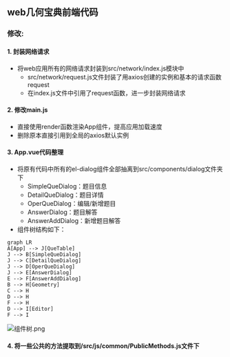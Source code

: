 ## web几何宝典前端代码
### 修改:
#### 1. 封装网络请求
- 将web应用所有的网络请求封装到src/network/index.js模块中
  - src/network/request.js文件封装了用axios创建的实例和基本的请求函数request
  - 在index.js文件中引用了request函数，进一步封装网络请求
#### 2. 修改main.js
- 直接使用render函数渲染App组件，提高应用加载速度
- 删除原本直接引用到全局的axios默认实例
#### 3. App.vue代码整理
- 将原有代码中所有的el-dialog组件全部抽离到src/components/dialog文件夹下
  - SimpleQueDialog：题目信息
  - DetailQueDialog：题目详情
  - OperQueDialog：编辑/新增题目
  - AnswerDialog：题目解答
  - AnswerAddDialog：新增题目解答
- 组件树结构如下：
```mermaid
graph LR
A[App] --> J[QueTable]
J --> B[SimpleQueDialog]
J --> C[DetailQueDialog]
J --> D[OperQueDialog]
J --> E[AnswerDialog]
E --> F[AnswerAddDialog]
B --> H[Geometry]
C --> H
D --> H
F --> H
D --> I[Editor]
F --> I
```
![组件树.png](https://i.loli.net/2021/08/12/4owGIMVjQcLbXET.png)
#### 4. 将一些公共的方法提取到/src/js/common/PublicMethods.js文件下

